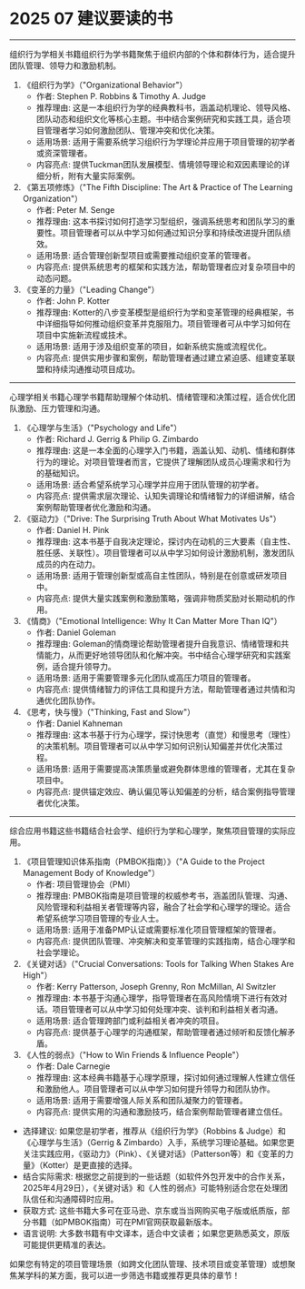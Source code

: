 

# 2025 07 建议要读的书

------

组织行为学相关书籍组织行为学书籍聚焦于组织内部的个体和群体行为，适合提升团队管理、领导力和激励机制。

1. 《组织行为学》（"Organizational Behavior"）  
   - 作者: Stephen P. Robbins & Timothy A. Judge  
   - 推荐理由: 这是一本组织行为学的经典教科书，涵盖动机理论、领导风格、团队动态和组织文化等核心主题。书中结合案例研究和实践工具，适合项目管理者学习如何激励团队、管理冲突和优化决策。  
   - 适用场景: 适用于需要系统学习组织行为学理论并应用于项目管理的初学者或资深管理者。  
   - 内容亮点: 提供Tuckman团队发展模型、情境领导理论和双因素理论的详细分析，附有大量实际案例。
2. 《第五项修炼》（"The Fifth Discipline: The Art & Practice of The Learning Organization"）  
   - 作者: Peter M. Senge  
   - 推荐理由: 这本书探讨如何打造学习型组织，强调系统思考和团队学习的重要性。项目管理者可以从中学习如何通过知识分享和持续改进提升团队绩效。  
   - 适用场景: 适合管理创新型项目或需要推动组织变革的管理者。  
   - 内容亮点: 提供系统思考的框架和实践方法，帮助管理者应对复杂项目中的动态问题。
3. 《变革的力量》（"Leading Change"）  
   - 作者: John P. Kotter  
   - 推荐理由: Kotter的八步变革模型是组织行为学和变革管理的经典框架，书中详细指导如何推动组织变革并克服阻力。项目管理者可从中学习如何在项目中实施新流程或技术。  
   - 适用场景: 适用于涉及组织变革的项目，如新系统实施或流程优化。  
   - 内容亮点: 提供实用步骤和案例，帮助管理者通过建立紧迫感、组建变革联盟和持续沟通推动项目成功。

------

心理学相关书籍心理学书籍帮助理解个体动机、情绪管理和决策过程，适合优化团队激励、压力管理和沟通。

1. 《心理学与生活》（"Psychology and Life"）  
   - 作者: Richard J. Gerrig & Philip G. Zimbardo  
   - 推荐理由: 这是一本全面的心理学入门书籍，涵盖认知、动机、情绪和群体行为的理论。对项目管理者而言，它提供了理解团队成员心理需求和行为的基础知识。  
   - 适用场景: 适合希望系统学习心理学并应用于团队管理的初学者。  
   - 内容亮点: 提供需求层次理论、认知失调理论和情绪智力的详细讲解，结合案例帮助管理者优化激励和沟通。
2. 《驱动力》（"Drive: The Surprising Truth About What Motivates Us"）  
   - 作者: Daniel H. Pink  
   - 推荐理由: 这本书基于自我决定理论，探讨内在动机的三大要素（自主性、胜任感、关联性）。项目管理者可以从中学习如何设计激励机制，激发团队成员的内在动力。  
   - 适用场景: 适用于管理创新型或高自主性团队，特别是在创意或研发项目中。  
   - 内容亮点: 提供大量实践案例和激励策略，强调非物质奖励对长期动机的作用。
3. 《情商》（"Emotional Intelligence: Why It Can Matter More Than IQ"）  
   - 作者: Daniel Goleman  
   - 推荐理由: Goleman的情商理论帮助管理者提升自我意识、情绪管理和共情能力，从而更好地领导团队和化解冲突。书中结合心理学研究和实践案例，适合提升领导力。  
   - 适用场景: 适用于需要管理多元化团队或高压力项目的管理者。  
   - 内容亮点: 提供情绪智力的评估工具和提升方法，帮助管理者通过共情和沟通优化团队协作。
4. 《思考，快与慢》（"Thinking, Fast and Slow"）  
   - 作者: Daniel Kahneman  
   - 推荐理由: 这本书基于行为心理学，探讨快思考（直觉）和慢思考（理性）的决策机制。项目管理者可以从中学习如何识别认知偏差并优化决策过程。  
   - 适用场景: 适用于需要提高决策质量或避免群体思维的管理者，尤其在复杂项目中。  
   - 内容亮点: 提供锚定效应、确认偏见等认知偏差的分析，结合案例指导管理者优化决策。

------

综合应用书籍这些书籍结合社会学、组织行为学和心理学，聚焦项目管理的实际应用。

1. 《项目管理知识体系指南（PMBOK指南）》（"A Guide to the Project Management Body of Knowledge"）  
   - 作者: 项目管理协会（PMI）  
   - 推荐理由: PMBOK指南是项目管理的权威参考书，涵盖团队管理、沟通、风险管理和利益相关者管理等内容，融合了社会学和心理学的理论。适合希望系统学习项目管理的专业人士。  
   - 适用场景: 适用于准备PMP认证或需要标准化项目管理框架的管理者。  
   - 内容亮点: 提供团队管理、冲突解决和变革管理的实践指南，结合心理学和社会学理论。
2. 《关键对话》（"Crucial Conversations: Tools for Talking When Stakes Are High"）  
   - 作者: Kerry Patterson, Joseph Grenny, Ron McMillan, Al Switzler  
   - 推荐理由: 本书基于沟通心理学，指导管理者在高风险情境下进行有效对话。项目管理者可以从中学习如何处理冲突、谈判和利益相关者沟通。  
   - 适用场景: 适合管理跨部门或利益相关者冲突的项目。  
   - 内容亮点: 提供基于心理学的沟通框架，帮助管理者通过倾听和反馈化解矛盾。
3. 《人性的弱点》（"How to Win Friends & Influence People"）  
   - 作者: Dale Carnegie  
   - 推荐理由: 这本经典书籍基于心理学原理，探讨如何通过理解人性建立信任和激励他人。项目管理者可以从中学习如何提升领导力和团队协作。  
   - 适用场景: 适用于需要增强人际关系和团队凝聚力的管理者。  
   - 内容亮点: 提供实用的沟通和激励技巧，结合案例帮助管理者建立信任。

- 选择建议: 如果您是初学者，推荐从《组织行为学》（Robbins & Judge）和《心理学与生活》（Gerrig & Zimbardo）入手，系统学习理论基础。如果您更关注实践应用，《驱动力》（Pink）、《关键对话》（Patterson等）和《变革的力量》（Kotter）是更直接的选择。
- 结合实际需求: 根据您之前提到的一些话题（如软件外包开发中的合作关系，2025年4月29日），《关键对话》和《人性的弱点》可能特别适合您在处理团队信任和沟通障碍时应用。
- 获取方式: 这些书籍大多可在亚马逊、京东或当当网购买电子版或纸质版，部分书籍（如PMBOK指南）可在PMI官网获取最新版本。
- 语言说明: 大多数书籍有中文译本，适合中文读者；如果您更熟悉英文，原版可能提供更精准的表达。

如果您有特定的项目管理场景（如跨文化团队管理、技术项目或变革管理）或想聚焦某学科的某方面，我可以进一步筛选书籍或推荐更具体的章节！